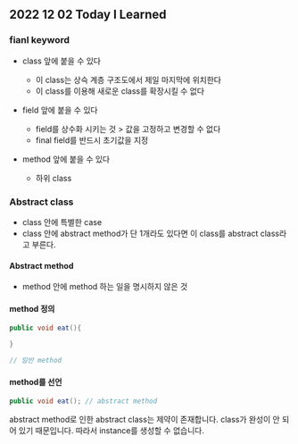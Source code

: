 ## 2022 12 02 Today I Learned

### fianl keyword
- class 앞에 붙을 수 있다
  - 이 class는 상슥 계층 구조도에서 제일 마지막에 위치한다
  - 이 class를 이용해 새로운 class를 확장시킬 수 없다

- field 앞에 붙을 수 있다
  - field를 상수화 시키는 것 > 값을 고정하고 변경할 수 없다
  - final field를 반드시 초기값을 지정

- method 앞에 붙을 수 있다
  - 하위 class

### Abstract class
- class 안에 특별한 case
- class 안에 abstract method가 단 1개라도 있다면 이 class를 abstract class라고 부른다.

#### Abstract method
- method 안에 method 하는 일을 명시하지 않은 것

#### method 정의
```java
public void eat(){

}

// 일반 method 
```

#### method를 선언
```java
public void eat(); // abstract method
```

abstract method로 인한 abstract class는 제약이 존재합니다. class가 완성이 안 되어 있기 때문입니다. 따라서 instance를 생성할 수 없습니다.
